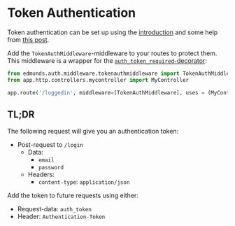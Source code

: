 
# Token Authentication

Token authentication can be set up using the [introduction](./introduction.md) and
some help from [this post](http://mandarvaze.github.io/2015/01/token-auth-with-flask-security.html).

Add the `TokenAuthMiddleware`-middleware to your routes to protect them. This middleware
is a wrapper for the
[`auth_token_required`-decorator](https://pythonhosted.org/Flask-Security/api.html#flask_security.decorators.auth_token_required):
```python
from edmunds.auth.middleware.tokenauthmiddleware import TokenAuthMiddleware
from app.http.controllers.mycontroller import MyController

app.route('/loggedin', middleware=[TokenAuthMiddleware], uses = (MyController, 'get_logged_in'))
```


## TL;DR

The following request will give you an authentication token:
* Post-request to `/login`
  - Data:
    - `email`
    - `password`
  - Headers:
    - `content-type`: `application/json`

Add the token to future requests using either:
- Request-data: `auth_token`
- Header: `Authentication-Token`
